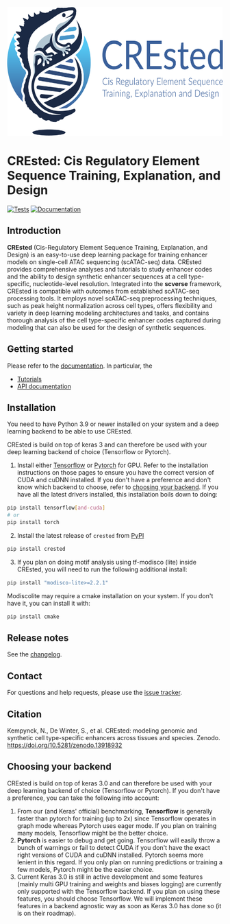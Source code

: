 <div align="center">
   <img src="https://raw.githubusercontent.com/aertslab/CREsted/main/docs/_static/img/crested_banner.png",
   height=300>
</div>

# CREsted: Cis Regulatory Element Sequence Training, Explanation, and Design

[![Tests][badge-tests]][link-tests]
[![Documentation][badge-docs]][link-docs]

[badge-tests]: https://img.shields.io/github/actions/workflow/status/aertslab/CREsted/test.yaml?branch=main
[link-tests]: https://github.com/aertslab/CREsted/actions/workflows/test.yaml
[badge-docs]: https://img.shields.io/readthedocs/crested

## Introduction

**CREsted** (Cis-Regulatory Element Sequence Training, Explanation, and Design) is an easy-to-use deep learning package for training enhancer models on single-cell ATAC sequencing (scATAC-seq) data. CREsted provides comprehensive analyses and tutorials to study enhancer codes and the ability to design synthetic enhancer sequences at a cell type-specific, nucleotide-level resolution. Integrated into the **scverse** framework, CREsted is compatible with outcomes from established scATAC-seq processing tools. It employs novel scATAC-seq preprocessing techniques, such as peak height normalization across cell types, offers flexibility and variety in deep learning modeling architectures and tasks, and contains thorough analysis of the cell type-specific enhancer codes captured during modeling that can also be used for the design of synthetic sequences.

## Getting started

Please refer to the [documentation][link-docs]. In particular, the

-   [Tutorials][link-tutorials]
-   [API documentation][link-api]

## Installation

You need to have Python 3.9 or newer installed on your system and a deep learning backend to be able to use CREsted.

CREsted is build on top of keras 3 and can therefore be used with your deep learning backend of choice (Tensorflow or Pytorch).

1. Install either [Tensorflow](https://www.tensorflow.org/install) or [Pytorch](https://pytorch.org/get-started/locally/) for GPU.
   Refer to the installation instructions on those pages to ensure you have the correct version of CUDA and cuDNN installed.
   If you don't have a preference and don't know which backend to choose, refer to [choosing your backend](#choosing-your-backend).
   If you have all the latest drivers installed, this installation boils down to doing:

```bash
pip install tensorflow[and-cuda]
# or
pip install torch
```

2. Install the latest release of `crested` from [PyPI](https://pypi.org/project/CREsted/)

```bash
pip install crested
```

3. If you plan on doing motif analysis using tf-modisco (lite) inside CREsted, you will need to run the following additional install:

```bash
pip install "modisco-lite>=2.2.1"
```

Modiscolite may require a cmake installation on your system. If you don't have it, you can install it with:

```bash
pip install cmake
```

## Release notes

See the [changelog][changelog].

## Contact

For questions and help requests, please use the [issue tracker][issue-tracker].

## Citation

Kempynck, N., De Winter, S., et al. CREsted: modeling genomic and synthetic cell type-specific enhancers across tissues and species. Zenodo. https://doi.org/10.5281/zenodo.13918932

## Choosing your backend

CREsted is build on top of keras 3.0 and can therefore be used with your deep learning backend of choice (Tensorflow or Pytorch). If you don't have a preference, you can take the following into account:

1. From our (and Keras' official) benchmarking, **Tensorflow** is generally faster than pytorch for training (up to 2x) since Tensorflow operates in graph mode whereas Pytorch uses eager mode. If you plan on training many models, Tensorflow might be the better choice.
2. **Pytorch** is easier to debug and get going. Tensorflow will easily throw a bunch of warnings or fail to detect CUDA if you don't have the exact right versions of CUDA and cuDNN installed. Pytorch seems more lenient in this regard. If you only plan on running predictions or training a few models, Pytorch might be the easier choice.
3. Current Keras 3.0 is still in active development and some features (mainly multi GPU training and weights and biases logging) are currently only supported with the Tensorflow backend. If you plan on using these features, you should choose Tensorflow. We will implement these features in a backend agnostic way as soon as Keras 3.0 has done so (it is on their roadmap).

[issue-tracker]: https://github.com/aertslab/CREsted/issues
[changelog]: https://crested.readthedocs.io/en/stable/changelog.html
[link-docs]: https://crested.readthedocs.io
[link-tutorials]: https://crested.readthedocs.io/en/stable/tutorials/index.html
[link-api]: https://crested.readthedocs.io/en/stable/index.html
[link-api-latest]: https://crested.readthedocs.io/en/latest/index.html
